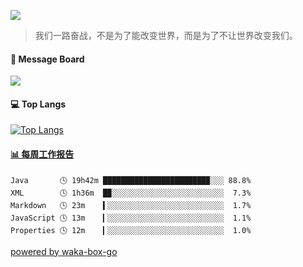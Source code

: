 <p>
  <a href="https://count.getloli.com/get/@codeashen/"><img src="https://count.getloli.com/get/@codeashen"></a>
<!--   <img src="https://weather-icon.journeyad.repl.co/@shanghai?v=1" align="right"> -->
</p>

> 我们一路奋战，不是为了能改变世界，而是为了不让世界改变我们。

#### 💬 Message Board

[![](https://chat.getloli.com/room/@codeashen.github/svg?width=600&height=280&limit=20&theme=light&title=codeashen@github:%20~&fontSize=13)](https://chat.getloli.com/room/@codeashen.github?title=CodeAshen%E7%9A%84%E7%95%99%E8%A8%80%E6%9D%BF)

#### 💻 Top Langs

[![Top Langs](https://github-readme-stats.vercel.app/api/top-langs/?username=codeashen&layout=compact)](https://github.com/anuraghazra/github-readme-stats)

<!-- waka-box start -->
#### <a href="https://gist.github.com/b8a76e2f77fae9f88c83d7724b8260e5" target="_blank">📊 每周工作报告</a>
```text
Java       🕓 19h42m ███████████████████████▉░░░ 88.8%
XML        🕓 1h36m  █▉░░░░░░░░░░░░░░░░░░░░░░░░░  7.3%
Markdown   🕓 23m    ▍░░░░░░░░░░░░░░░░░░░░░░░░░░  1.7%
JavaScript 🕓 13m    ▎░░░░░░░░░░░░░░░░░░░░░░░░░░  1.1%
Properties 🕓 12m    ▎░░░░░░░░░░░░░░░░░░░░░░░░░░  1.0%
```
<!-- Powered by https://github.com/journey-ad/waka-box-go . -->
<!-- waka-box end -->
[powered by waka-box-go](https://github.com/codeashen/waka-box-go)

<!--
### 
**codeashen/codeashen** is a ✨ _special_ ✨ repository because its `README.md` (this file) appears on your GitHub profile.

Here are some ideas to get you started:

- 🔭 I’m currently working on ...
- 🌱 I’m currently learning ...
- 👯 I’m looking to collaborate on ...
- 🤔 I’m looking for help with ...
- 💬 Ask me about ...
- 📫 How to reach me: ...
- 😄 Pronouns: ...
- ⚡ Fun fact: ...
-->
